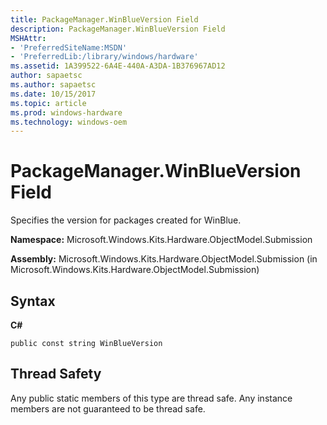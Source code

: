 ```yaml
---
title: PackageManager.WinBlueVersion Field
description: PackageManager.WinBlueVersion Field
MSHAttr:
- 'PreferredSiteName:MSDN'
- 'PreferredLib:/library/windows/hardware'
ms.assetid: 1A399522-6A4E-440A-A3DA-1B376967AD12
author: sapaetsc
ms.author: sapaetsc
ms.date: 10/15/2017
ms.topic: article
ms.prod: windows-hardware
ms.technology: windows-oem
---
```


# PackageManager.WinBlueVersion Field


Specifies the version for packages created for WinBlue.

**Namespace:** Microsoft.Windows.Kits.Hardware.ObjectModel.Submission

**Assembly:** Microsoft.Windows.Kits.Hardware.ObjectModel.Submission (in Microsoft.Windows.Kits.Hardware.ObjectModel.Submission)

## <span id="Syntax"></span><span id="syntax"></span><span id="SYNTAX"></span>Syntax


**C#**

`public const string WinBlueVersion`

## <span id="Thread_Safety"></span><span id="thread_safety"></span><span id="THREAD_SAFETY"></span>Thread Safety


Any public static members of this type are thread safe. Any instance members are not guaranteed to be thread safe.

 

 






